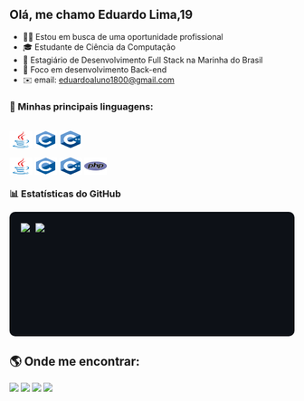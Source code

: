 ## Olá, me chamo Eduardo Lima,19

- 👨‍💻 Estou em busca de uma oportunidade profissional
- 🎓 Estudante de Ciência da Computação
- 💼 Estagiário de Desenvolvimento Full Stack na Marinha do Brasil
- 🚀 Foco em desenvolvimento Back-end
- ✉️ email: eduardoaluno1800@gmail.com



### 🚀 Minhas principais linguagens:
<div style="display: inline_block"><br>
  <img align="center" alt="Edu-Java" height="30" width="40" src="https://raw.githubusercontent.com/devicons/devicon/master/icons/java/java-original.svg">
  <img align="center" alt="Edu-C" height="30" width="40" src="https://raw.githubusercontent.com/devicons/devicon/master/icons/c/c-original.svg">
  <img align="center" alt="Edu-Cpp" height="30" width="40" src="https://raw.githubusercontent.com/devicons/devicon/master/icons/cplusplus/cplusplus-original.svg">
</div>

<div style="display: inline_block"><br> 
<img align="center" alt="Edu-Java" height="30" width="40" src="https://raw.githubusercontent.com/devicons/devicon/master/icons/java/java-original.svg"> 
<img align="center" alt="Edu-C" height="30" width="40" src="https://raw.githubusercontent.com/devicons/devicon/master/icons/c/c-original.svg"> 
<img align="center" alt="Edu-Cpp" height="30" width="40" src="https://raw.githubusercontent.com/devicons/devicon/master/icons/cplusplus/cplusplus-original.svg"> 
<img align="center" alt="Edu-PHP" height="30" width="40" src="https://raw.githubusercontent.com/devicons/devicon/master/icons/php/php-original.svg"> 
</div>
  
### 📊 Estatísticas do GitHub
<div style="display: flex; align-items: center; gap: 10px; background-color: #0d1117; padding: 20px; border-radius: 10px;">
  <img height="180em" src="https://github-readme-stats.vercel.app/api?username=Eduardolimzz&show_icons=true&theme=dark&cache_seconds=1800"/>
<img height="180em" src="https://github-readme-stats.vercel.app/api/top-langs/?username=Eduardolimzz&layout=compact&theme=dark&cache_seconds=1800"/>
</div>

## 🌎 Onde me encontrar:
<div> 
  <a href="https://www.instagram.com/eduardo_lima311/" target="_blank"><img src="https://img.shields.io/badge/-Instagram-%23E4405F?style=for-the-badge&logo=instagram&logoColor=white" target="_blank"></a>
  <a href="https://github.com/Eduardolimzz" target="_blank"><img src="https://img.shields.io/badge/GitHub-100000?style=for-the-badge&logo=github&logoColor=white" target="_blank"></a>
  <a href="mailto:eduardoaluno1800@gmail.com"><img src="https://img.shields.io/badge/-Gmail-%23333?style=for-the-badge&logo=gmail&logoColor=white" target="_blank"></a>
  <a href="https://www.linkedin.com/in/eduardo-lima-3b1092316/" target="_blank"><img src="https://img.shields.io/badge/-LinkedIn-%230077B5?style=for-the-badge&logo=linkedin&logoColor=white" target="_blank"></a>
</div>

